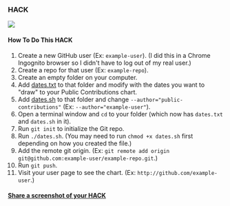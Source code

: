 ### HACK

![](https://raw.github.com/public-contributions/HACK/master/hack.png)

#### How To Do This HACK

1. Create a new GitHub user (Ex: `example-user`). (I did this in a Chrome Ingognito browser so I didn't have to log out of my real user.)
1. Create a repo for that user (Ex: `example-repo`).
1. Create an empty folder on your computer.
1. Add [dates.txt](https://github.com/public-contributions/HACK/blob/master/dates/dates.txt) to that folder and modify with the dates you want to "draw" to your Public Contributions chart.
1. Add [dates.sh](https://github.com/public-contributions/HACK/blob/master/dates/dates.sh) to that folder and change `--author="public-contributions"` (Ex: `--author="example-user"`).
1. Open a terminal window and `cd` to your folder (which now has `dates.txt` and `dates.sh` in it).
1. Run `git init` to initialize the Git repo.
1. Run `./dates.sh`. (You may need to run `chmod +x dates.sh` first depending on how you created the file.)
1. Add the remote git origin. (Ex: `git remote add origin git@github.com:example-user/example-repo.git`.)
1. Run `git push`.
1. Visit your user page to see the chart. (Ex: `http://github.com/example-user`.)

#### [Share a screenshot of your HACK](https://github.com/public-contributions/HACK/issues/1)